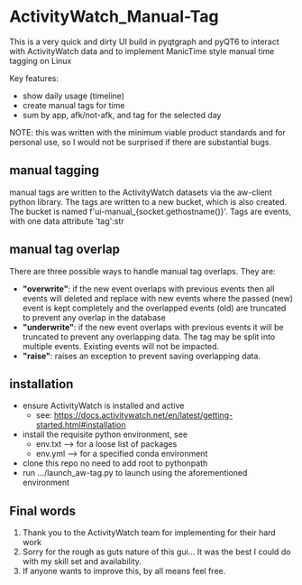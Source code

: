 # ActivityWatch_Manual-Tag

This is a very quick and dirty UI build in pyqtgraph and pyQT6 to interact with ActivityWatch data and to implement
ManicTime style manual time tagging on Linux

Key features:

* show daily usage (timeline)
* create manual tags for time
* sum by app, afk/not-afk, and tag for the selected day

NOTE: this was written with the minimum viable product standards and for personal use, so I would not be surprised if
there are substantial bugs.

## manual tagging

manual tags are written to the ActivityWatch datasets via the aw-client python library. The tags are written to a new
bucket, which is also created. The bucket is named f'ui-manual_{socket.gethostname()}'. Tags are events, with one data
attribute 'tag':str

## manual tag overlap

There are three possible ways to handle manual tag overlaps. They are:

* **"overwrite"**: if the new event overlaps with previous events then all events will deleted and replace with new
  events where the passed (new) event is kept completely and the overlapped events (old) are truncated to prevent any
  overlap in the database
* **"underwrite"**: if the new event overlaps with previous events it will be truncated to prevent any overlapping data.
  The tag may be split into multiple events. Existing events will not be impacted.
* **"raise"**: raises an exception to prevent saving overlapping data.

## installation

* ensure ActivityWatch is installed and active
    * see: https://docs.activitywatch.net/en/latest/getting-started.html#installation
* install the requisite python environment, see
  * env.txt --> for a loose list of packages
  * env.yml --> for a specified conda environment
* clone this repo no need to add root to pythonpath
* run .../launch_aw-tag.py to launch using the aforementioned environment


## Final words
1. Thank you to the ActivityWatch team for implementing for their hard work
2. Sorry for the rough as guts nature of this gui... It was the best I could do with my skill set and availability.
3. If anyone wants to improve this, by all means feel free.